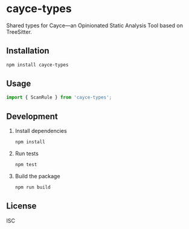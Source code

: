 # cayce-types

Shared types for Cayce—an Opinionated Static Analysis Tool based on TreeSitter.

## Installation

```bash
npm install cayce-types
```

## Usage

```typescript
import { ScanRule } from 'cayce-types';

```

## Development

1. Install dependencies
   ```bash
   npm install
   ```

2. Run tests
   ```bash
   npm test
   ```

3. Build the package
   ```bash
   npm run build
   ```

## License

ISC
